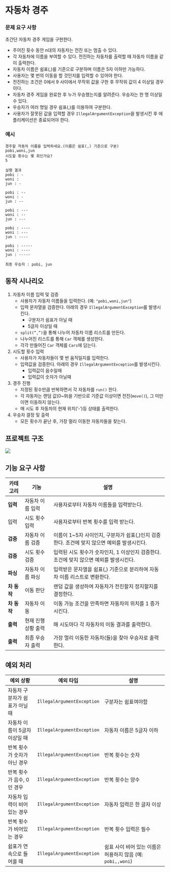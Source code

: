 # 자동차 경주


### 문제 요구 사항

초간단 자동차 경주 게임을 구현한다.

- 주어진 횟수 동안 n대의 자동차는 전진 또는 멈출 수 있다.
- 각 자동차에 이름을 부여할 수 있다. 전진하는 자동차를 출력할 때 자동차 이름을 같이 출력한다.
- 자동차 이름은 쉼표(,)를 기준으로 구분하며 이름은 5자 이하만 가능하다.
- 사용자는 몇 번의 이동을 할 것인지를 입력할 수 있어야 한다.
- 전진하는 조건은 0에서 9 사이에서 무작위 값을 구한 후 무작위 값이 4 이상일 경우이다.
- 자동차 경주 게임을 완료한 후 누가 우승했는지를 알려준다. 우승자는 한 명 이상일 수 있다.
- 우승자가 여러 명일 경우 쉼표(,)를 이용하여 구분한다.
- 사용자가 잘못된 값을 입력할 경우 `IllegalArgumentException`을 발생시킨 후 애플리케이션은 종료되어야 한다.

### 예시

```
경주할 자동차 이름을 입력하세요.(이름은 쉼표(,) 기준으로 구분)
pobi,woni,jun
시도할 횟수는 몇 회인가요?
5

실행 결과
pobi : -
woni : 
jun : -

pobi : --
woni : -
jun : --

pobi : ---
woni : --
jun : ---

pobi : ----
woni : ---
jun : ----

pobi : -----
woni : ----
jun : -----

최종 우승자 : pobi, jun
```

## 동작 시나리오


1. 자동차 이름 입력 및 검증
    - 사용자가 자동차 이름들을 입력한다. (예: `"pobi,woni,jun"`)
    - 입력 문자열을 검증한다. 아래의 경우 `IllegalArgumentException`를 발생시킨다.
        - 구분자가 쉼표가 아닐 때
        - 5글자 이상일 때
    - `split(”,”)`을 통해 나누어 자동차 이름 리스트를 만든다.
    - 나누어진 리스트를 통해 `Car` 객체를 생성한다.
    - 각각 만들어진 `Car` 객체를 `Cars`에 담는다.
2. 시도할 횟수 입력
    - 사용자가 자동차들이 몇 번 움직일지를 입력한다.
    - 입력값을 검증한다. 아래의 경우 `IllegalArgumentException`를 발생시킨다.
        - 입력값이 음수일때
        - 입력값이 숫자가 아닐때
3. 경주 진행
    - 지정된 횟수만큼 반복하면서 각 자동차를 `run()` 한다.
    - 각 자동차는 랜덤 값(0~9)을 기반으로 기준값 이상이면 전진(`move()`), 그 미만이면 이동하지 않는다.
    - 매 시도 후 자동차의 현재 위치(’-’)등 상태를 출력한다.
4. 우승자 결정 및 출력
    - 모든 횟수가 끝난 후, 가장 멀리 이동한 자동차들을 찾는다.

## 프로젝트 구조


![](https://velog.velcdn.com/images/hariaus/post/a99672c7-b6ee-43af-9aed-ebc00c68c5e2/image.png)


## 기능 요구 사항


| **카테고리** | **기능** | **설명** |
| --- | --- | --- |
| **입력** | 자동차 이름 입력 | 사용자로부터 자동차 이름들을 입력받는다. |
| 입력  | 시도 횟수 입력 | 사용자로부터 반복 횟수를 입력 받는다. |
| **검증** | 자동차 이름 검증 | 이름이 1~5자 사이인지, 구분자가 쉼표(,)인지 검증한다. 조건에 맞지 않으면 예외를 발생시킨다. |
| **검증** | 시도 횟수 검증 | 입력된 시도 횟수가 숫자인지, 1 이상인지 검증한다. 조건에 맞지 않으면 예외를 발생시킨다. |
| **파싱** | 자동차 이름 파싱 | 입력받은 문자열을 쉼표(,) 기준으로 분리하여 자동차 이름 리스트로 변환한다. |
| **차 동작** | 이동 판단 | 랜덤 값을 생성하여 자동차가 전진할지 정지할지를 결정한다. |
| **차 동작** | 자동차 이동 | 이동 가능 조건을 만족하면 자동차의 위치를 1 증가시킨다. |
| **출력** | 현재 진행 상황 출력 | 매 시도마다 각 자동차의 이동 결과를 출력한다. |
| **출력** | 최종 우승자 출력 | 가장 멀리 이동한 자동차(들)을 찾아 우승자로 출력한다. |

## 예외 처리


| 예외 상황 | 예외 타입 | 설명 |
| --- | --- | --- |
| 자동차 구분자가 쉼표가 아닐 때 | `IllegalArgumentException` | 구분자는 쉼표여야함 |
| 자동차 이름이 5글자 이상일 때 | `IllegalArgumentException` | 자동차 이름은 5글자 이하 |
| 반복 횟수가 숫자가 아닌 경우 | `IllegalArgumentException` | 반복 횟수는 숫자 |
| 반복 횟수가 음수, 0인 경우 | `IllegalArgumentException` | 반복 횟수는 양수 |
| 자동차 입력이 비어있는 경우 | `IllegalArgumentException` | 자동차 입력은 한 글자 이상 |
| 반복 횟수가 비어있는 경우  | `IllegalArgumentException` | 반복 횟수 입력은 필수 |
| 쉼표가 연속으로 들어올 때 | `IllegalArgumentException` | 쉼표 사이 비어 있는 이름은 허용하지 않음 (예: `pobi,,woni`) |